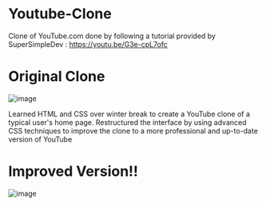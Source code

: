 # Youtube-Clone
Clone of YouTube.com done by following a tutorial provided by SuperSimpleDev : https://youtu.be/G3e-cpL7ofc
# Original Clone
![image](https://user-images.githubusercontent.com/116600754/212776555-3e97c49a-9d9c-4b9b-82ab-a5512250ceaf.png)


Learned HTML and CSS over winter break to create a YouTube clone of a typical user's home page. Restructured the interface by using advanced 
CSS techniques to improve the clone to a more professional and up-to-date version of YouTube

# Improved Version!!
![image](https://user-images.githubusercontent.com/116600754/212783929-384d1d95-0f2c-42fb-b1b2-bc83a7dad9df.png)

